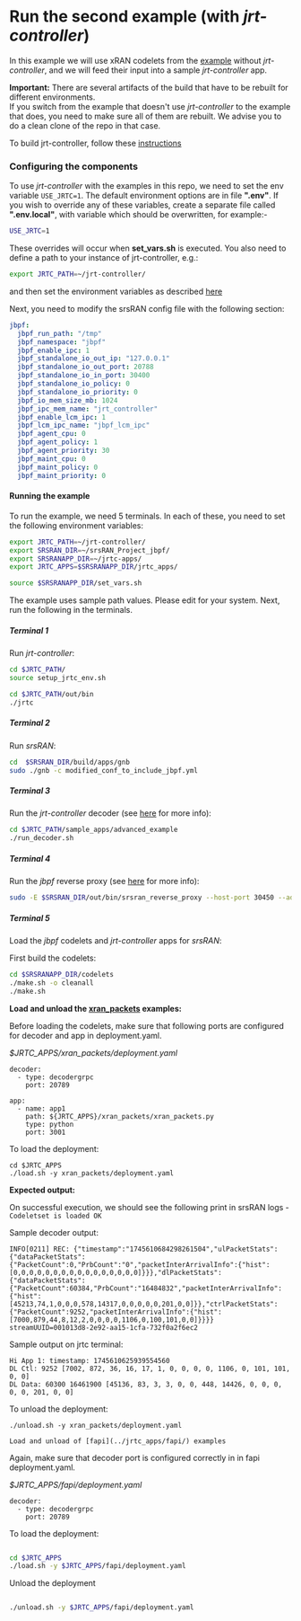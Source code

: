 # Run the second example (with *jrt-controller*)

In this example we will use xRAN codelets from the [example](./example_no_jrtc.md) without *jrt-controller*, and we will feed their input into a sample *jrt-controller* app. 

**Important:** There are several artifacts of the build that have to be rebuilt for different environments.   
If you switch from the example that doesn't use *jrt-controller* to the example that does, you need to make sure all of them are rebuilt. 
We advise you to do a clean clone of the repo in that case.

To build jrt-controller, follow these [instructions](https://github.com/microsoft/jrt-controller/blob/main/README.md)


### Configuring the components

To use *jrt-controller* with the examples in this repo, we need to set the env variable `USE_JRTC=1`. 
The default environment options are in file __".env"__. 
If you wish to override any of these variables, create a separate file called __".env.local"__, with variable which should be overwritten, for example:-

```sh
USE_JRTC=1
```

These overrides will occur when __set_vars.sh__ is executed.
You also need to define a path to your instance of jrt-controller, e.g.:

```sh
export JRTC_PATH=~/jrt-controller/
```

and then set the environment variables as described [here](./baremetal.md#set-required-environment-variables)


Next, you need to modify the srsRAN config file with the following section:
```yaml
jbpf:
  jbpf_run_path: "/tmp"
  jbpf_namespace: "jbpf"
  jbpf_enable_ipc: 1
  jbpf_standalone_io_out_ip: "127.0.0.1"
  jbpf_standalone_io_out_port: 20788
  jbpf_standalone_io_in_port: 30400
  jbpf_standalone_io_policy: 0
  jbpf_standalone_io_priority: 0
  jbpf_io_mem_size_mb: 1024
  jbpf_ipc_mem_name: "jrt_controller"
  jbpf_enable_lcm_ipc: 1
  jbpf_lcm_ipc_name: "jbpf_lcm_ipc"
  jbpf_agent_cpu: 0
  jbpf_agent_policy: 1
  jbpf_agent_priority: 30
  jbpf_maint_cpu: 0
  jbpf_maint_policy: 0
  jbpf_maint_priority: 0
```



#### Running the example

To run the example, we need 5 terminals. 
In each of these, you need to set the following environment variables:

```sh
export JRTC_PATH=~/jrt-controller/
export SRSRAN_DIR=~/srsRAN_Project_jbpf/
export SRSRANAPP_DIR=~/jrtc-apps/
export JRTC_APPS=$SRSRANAPP_DIR/jrtc_apps/

source $SRSRANAPP_DIR/set_vars.sh
```
The example uses sample path values. 
Please edit for your system.
Next, run the following in the terminals. 

##### Terminal 1

Run *jrt-controller*:

```sh
cd $JRTC_PATH/
source setup_jrtc_env.sh

cd $JRTC_PATH/out/bin
./jrtc
```

##### Terminal 2

Run *srsRAN*: 
```sh
cd  $SRSRAN_DIR/build/apps/gnb
sudo ./gnb -c modified_conf_to_include_jbpf.yml
```

##### Terminal 3

Run the *jrt-controller* decoder (see [here](https://github.com/microsoft/jrt-controller/blob/main/docs/understand_example_apps.md) for more info): 

```sh
cd $JRTC_PATH/sample_apps/advanced_example
./run_decoder.sh
```

##### Terminal 4

Run the *jbpf* reverse proxy (see [here](https://github.com/microsoft/jbpf/tree/main/examples/reverse_proxy) for more info):
```sh
sudo -E $SRSRAN_DIR/out/bin/srsran_reverse_proxy --host-port 30450 --address "/tmp/jbpf/jbpf_lcm_ipc"
```

##### Terminal 5

Load the *jbpf* codelets and *jrt-controller* apps for *srsRAN*:

First build the codelets:
```sh
cd $SRSRANAPP_DIR/codelets
./make.sh -o cleanall
./make.sh
```

**Load and unload the [xran_packets](../jrtc_apps/xran_packets/) examples:**

Before loading the codelets, make sure that following ports are configured for decoder and app in deployment.yaml. 


*$JRTC_APPS/xran_packets/deployment.yaml*

```
decoder:
  - type: decodergrpc
    port: 20789

app:
  - name: app1
    path: ${JRTC_APPS}/xran_packets/xran_packets.py
    type: python
    port: 3001
```

To load the deployment: 
```
cd $JRTC_APPS
./load.sh -y xran_packets/deployment.yaml
```

**Expected output:**

On successful execution, we should see the following print in srsRAN logs - `Codeletset is loaded OK`

Sample decoder output: 

```
INFO[0211] REC: {"timestamp":"1745610684298261504","ulPacketStats":{"dataPacketStats":{"PacketCount":0,"PrbCount":"0","packetInterArrivalInfo":{"hist":[0,0,0,0,0,0,0,0,0,0,0,0,0,0,0,0]}}},"dlPacketStats":{"dataPacketStats":{"PacketCount":60384,"PrbCount":"16484832","packetInterArrivalInfo":{"hist":[45213,74,1,0,0,0,578,14317,0,0,0,0,0,201,0,0]}},"ctrlPacketStats":{"PacketCount":9252,"packetInterArrivalInfo":{"hist":[7000,879,44,8,12,2,0,0,0,0,1106,0,100,101,0,0]}}}}  streamUUID=001013d8-2e92-aa15-1cfa-732f0a2f6ec2
```

Sample output on jrtc terminal:

```
Hi App 1: timestamp: 1745610625939554560
DL Ctl: 9252 [7002, 872, 36, 16, 17, 1, 0, 0, 0, 0, 1106, 0, 101, 101, 0, 0]
DL Data: 60300 16461900 [45136, 83, 3, 3, 0, 0, 448, 14426, 0, 0, 0, 0, 0, 201, 0, 0]
```


To unload the deployment:

```
./unload.sh -y xran_packets/deployment.yaml
```

`Load and unload of [fapi](../jrtc_apps/fapi/) examples`

Again, make sure that decoder port is configured correctly in in fapi deployment.yaml. 

*$JRTC_APPS/fapi/deployment.yaml*
```
decoder:
  - type: decodergrpc
    port: 20789
```


To load the deployment:
```sh

cd $JRTC_APPS
./load.sh -y $JRTC_APPS/fapi/deployment.yaml
```

Unload the deployment
```sh

./unload.sh -y $JRTC_APPS/fapi/deployment.yaml
```
